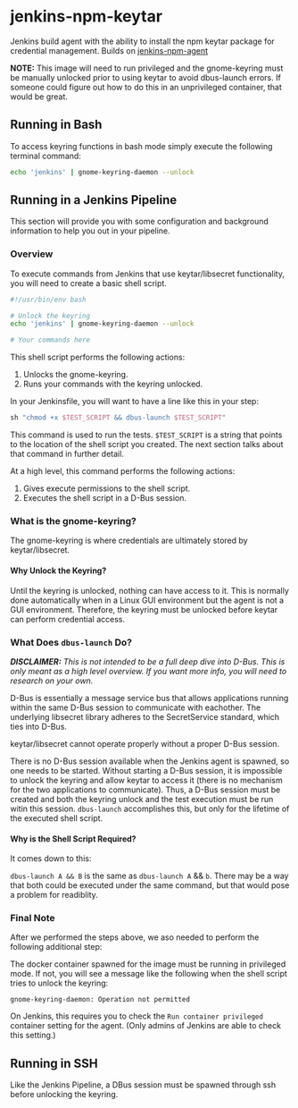 # jenkins-npm-keytar

Jenkins build agent with the ability to install the npm keytar package for credential management. Builds on [jenkins-npm-agent](https://github.com/AHumanFromCA/jenkins-npm-agent)

**NOTE:** This image will need to run privileged and the gnome-keyring must be manually unlocked prior to using keytar to avoid dbus-launch errors. If someone could figure out how to do this in an unprivileged container, that would be great.  

## Running in Bash

To access keyring functions in bash mode simply execute the following terminal command:

```sh
echo 'jenkins' | gnome-keyring-daemon --unlock
```

## Running in a Jenkins Pipeline

This section will provide you with some configuration and background information to help you out in your pipeline.

### Overview

To execute commands from Jenkins that use keytar/libsecret functionality, you will need to create a basic shell script.

```sh
#!/usr/bin/env bash

# Unlock the keyring
echo 'jenkins' | gnome-keyring-daemon --unlock

# Your commands here
```

This shell script performs the following actions:

1. Unlocks the gnome-keyring.
2. Runs your commands with the keyring unlocked.

In your Jenkinsfile, you will want to have a line like this in your step:

```groovy
sh "chmod +x $TEST_SCRIPT && dbus-launch $TEST_SCRIPT"
```

This command is used to run the tests. `$TEST_SCRIPT` is a string that points to the location of the shell script you created. The next section talks about that command in further detail.

At a high level, this command performs the following actions:

1. Gives execute permissions to the shell script.
2. Executes the shell script in a D-Bus session.

### What is the gnome-keyring?

The gnome-keyring is where credentials are ultimately stored by keytar/libsecret.

#### Why Unlock the Keyring?

Until the keyring is unlocked, nothing can have access to it. This is normally done automatically when in a Linux GUI environment but the agent is not a GUI environment. Therefore, the keyring must be unlocked before keytar can perform credential access.

### What Does `dbus-launch` Do?

***DISCLAIMER:** This is not intended to be a full deep dive into D-Bus. This is only meant as a high level overview. If you want more info, you will need to research on your own.*

D-Bus is essentially a message service bus that allows applications running within the same D-Bus session to communicate with eachother. The underlying libsecret library adheres to the SecretService standard, which ties into D-Bus.

keytar/libsecret cannot operate properly without a proper D-Bus session.

There is no D-Bus session available when the Jenkins agent is spawned, so one needs to be started. Without starting a D-Bus session, it is impossible to unlock the keyring and allow keytar to access it (there is no mechanism for the two applications to communicate). Thus, a D-Bus session must be created and both the keyring unlock and the test execution must be run witin this session. `dbus-launch` accomplishes this, but only for the lifetime of the executed shell script.

#### Why is the Shell Script Required?

It comes down to this:

`dbus-launch A && B` is the same as `dbus-launch A` && `b`. There may be a way that both could be executed under the same command, but that would pose a problem for readiblity.

### Final Note

After we performed the steps above, we aso needed to perform the following additional step:

The docker container spawned for the image must be running in privileged mode. If not, you will see a message like the following when the shell script tries to unlock the keyring:

```
gnome-keyring-daemon: Operation not permitted
```

On Jenkins, this requires you to check the `Run container privileged` container setting for the agent. (Only admins of Jenkins are able to check this setting.)

## Running in SSH

Like the Jenkins Pipeline, a DBus session must be spawned through ssh before unlocking the keyring.